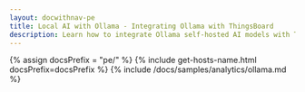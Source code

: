 ```yaml
---
layout: docwithnav-pe
title: Local AI with Ollama - Integrating Ollama with ThingsBoard
description: Learn how to integrate Ollama self-hosted AI models with ThingsBoard to reduce costs, maintain data privacy, and run AI entirely on your infrastructure.
---
```


{% assign docsPrefix = "pe/" %}
{% include get-hosts-name.html docsPrefix=docsPrefix %}
{% include /docs/samples/analytics/ollama.md %}
